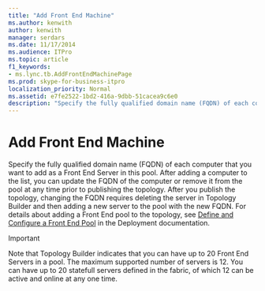 ```yaml
---
title: "Add Front End Machine"
ms.author: kenwith
author: kenwith
manager: serdars
ms.date: 11/17/2014
ms.audience: ITPro
ms.topic: article
f1_keywords:
- ms.lync.tb.AddFrontEndMachinePage
ms.prod: skype-for-business-itpro
localization_priority: Normal
ms.assetid: e7fe2522-1bd2-416a-9dbb-51cacea9c6e0
description: "Specify the fully qualified domain name (FQDN) of each computer that you want to add as a Front End Server in this pool. After adding a computer to the list, you can update the FQDN of the computer or remove it from the pool at any time prior to publishing the topology. After you publish the topology, changing the FQDN requires deleting the server in Topology Builder and then adding a new server to the pool with the new FQDN. For details about adding a Front End pool to the topology, see Define and Configure a Front End Pool in the Deployment documentation."
---
```


# Add Front End Machine
 
Specify the fully qualified domain name (FQDN) of each computer that you want to add as a Front End Server in this pool. After adding a computer to the list, you can update the FQDN of the computer or remove it from the pool at any time prior to publishing the topology. After you publish the topology, changing the FQDN requires deleting the server in Topology Builder and then adding a new server to the pool with the new FQDN. For details about adding a Front End pool to the topology, see [Define and Configure a Front End Pool](http://technet.microsoft.com/library/713fc263-23dd-414a-b001-82932e4fe966.aspx) in the Deployment documentation.
  
> [!IMPORTANT]
> Note that Topology Builder indicates that you can have up to 20 Front End Servers in a pool. The maximum supported number of servers is 12. You can have up to 20 statefull servers defined in the fabric, of which 12 can be active and online at any one time. 
  

